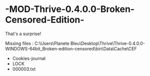 # -MOD-Thrive-0.4.0.0-Broken-Censored-Edition-
That's a surprise!

Missing files : C:\Users\Planete Bleu\Desktop\Thrive\Thrive-0.4.0.0-WINDOWS-64bit_Broken-edition-censored\bin\Data\Cache\CEF
- Cookies-journal
- LOCK
- 000003.txt

